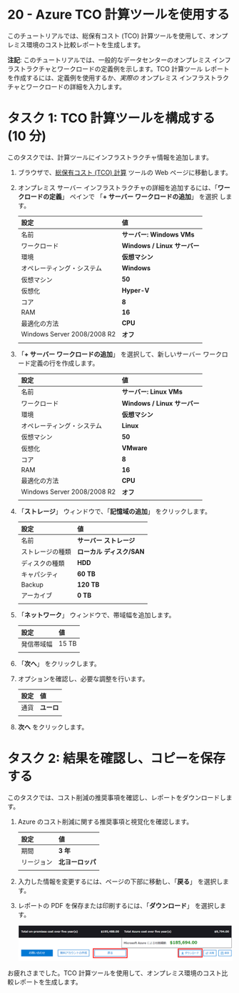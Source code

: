 ﻿---
wts:
    title: '20 - Azure 総保有コスト (TCO) 計算ツールを使用する (10 分)'
    module: 'モジュール 06: Azure Cost Management およびサービス レベル アグリーメントに関する説明'
---
# 20 - Azure TCO 計算ツールを使用する


このチュートリアルでは、総保有コスト (TCO) 計算ツールを使用して、オンプレミス環境のコスト比較レポートを生成します。

**注記**: このチュートリアルでは、一般的なデータセンターのオンプレミス インフラストラクチャとワークロードの定義例を示します。TCO 計算ツール レポートを作成するには、定義例を使用するか、*実際の* オンプレミス インフラストラクチャとワークロードの詳細を入力します。

# タスク 1: TCO 計算ツールを構成する (10 分)

このタスクでは、計算ツールにインフラストラクチャ情報を追加します。 

1. ブラウザで、[総保有コスト (TCO) 計算](https://azure.microsoft.com/ja-jp/pricing/tco/calculator/) ツールの Web ページに移動します。

2. オンプレミス サーバー インフラストラクチャの詳細を追加するには、「**ワークロードの定義**」 ペインで 「**+ サーバー ワークロードの追加**」 を選択 します。

    | 設定 | 値 |
    | -- | -- |
    | 名前 | **サーバー: Windows VMs** |
    | ワークロード | **Windows / Linux サーバー** |
    | 環境 | **仮想マシン** |
    | オペレーティング・システム | **Windows** |  
    | 仮想マシン | **50** |
    | 仮想化 | **Hyper-V** |
    | コア | **8**|
    | RAM | **16** |
    | 最適化の方法 | **CPU** |
    | Windows Server 2008/2008 R2 | **オフ** |
    | | |

3. 「**+ サーバー ワークロードの追加**」 を選択して、新しいサーバー ワークロード定義の行を作成します。 

    | 設定 | 値 |
    | -- | -- |
    | 名前 | **サーバー: Linux VMs** |
    | ワークロード | **Windows / Linux サーバー** |
    | 環境 | **仮想マシン** |
    | オペレーティング・システム | **Linux** |  
    | 仮想マシン | **50** |
    | 仮想化 | **VMware** |
    | コア | **8**|
    | RAM | **16** |
    | 最適化の方法 | **CPU** |
    | Windows Server 2008/2008 R2 | **オフ** |
    | | |

4. 「**ストレージ**」 ウィンドウで、「**記憶域の追加**」 をクリックします。

    | 設定 | 値 |
    | -- | -- |
    | 名前 | **サーバー ストレージ** |
    | ストレージの種類 | **ローカル ディスク/SAN** |
    | ディスクの種類 | **HDD** |
    | キャパシティ | **60 TB** |  
    | Backup | **120 TB** |
    | アーカイブ | **0 TB** |
    | | |

5. 「**ネットワーク**」 ウィンドウで、帯域幅を追加します。  

    | 設定 | 値 |
    | -- | -- |
    | 発信帯域幅 | 15 TB|
    | | |

6. 「**次へ**」 をクリックします。 

7. オプションを確認し、必要な調整を行います。 

    | 設定 | 値 |
    | -- | -- |
    | 通貨 | **ユーロ** |
    | | |

8. **次へ** をクリックします。

# タスク 2: 結果を確認し、コピーを保存する

このタスクでは、コスト削減の推奨事項を確認し、レポートをダウンロードします。 

1. Azure のコスト削減に関する推奨事項と視覚化を確認します。

    | 設定 | 値 |
    | -- | -- |
    | 期間| **3 年** |
    | リージョン | **北ヨーロッパ** |
    | | |


2. 入力した情報を変更するには、ページの下部に移動し、「**戻る**」 を選択します。 

3. レポートの PDF を保存または印刷するには、「**ダウンロード**」 を選択します。

    ![Azure の総保有コスト (TCO) 計算ツールのレポート ウィンドウのスクリーンショット。強調表示されている入力済みのフィールドは、TCO 計算ツールの 「期間」 を 「3 years」 に設定し、「リージョン」 を 「北ヨーロッパ」 に設定する方法を示します。グラフは、Azure の使用によるコストの削減に対して、オンプレミス インフラストラクチャとワークロードのコストのオフセットを示しています。](../images/2001.png)

お疲れさまでした。TCO 計算ツールを使用して、オンプレミス環境のコスト比較レポートを生成します。
